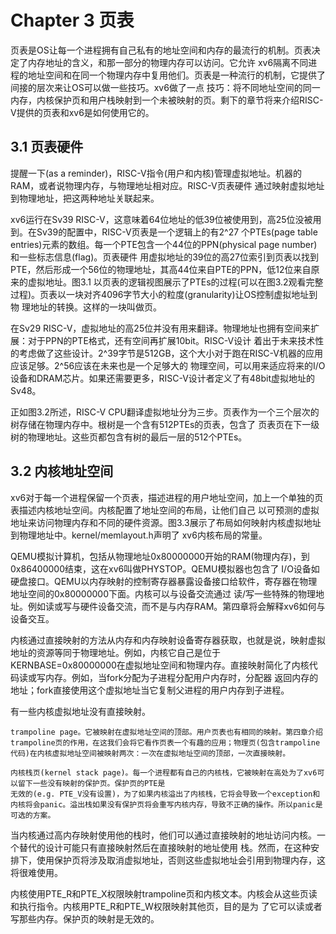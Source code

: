 # Chapter 3 页表

  页表是OS让每一个进程拥有自己私有的地址空间和内存的最流行的机制。页表决定了内存地址的含义，和那一部分的物理内存可以访问。它允许
xv6隔离不同进程的地址空间和在同一个物理内存中复用他们。页表是一种流行的机制，它提供了间接的层次来让OS可以做一些技巧。xv6做了一点
技巧：将不同地址空间的同一内存，内核保护页和用户栈映射到一个未被映射的页。剩下的章节将来介绍RISC-V提供的页表和xv6是如何使用它的。

## 3.1 页表硬件

  提醒一下(as a reminder)，RISC-V指令(用户和内核)管理虚拟地址。机器的RAM，或者说物理内存，与物理地址相对应。RISC-V页表硬件
通过映射虚拟地址到物理地址，把这两种地址关联起来。

  xv6运行在Sv39 RISC-V，这意味着64位地址的低39位被使用到，高25位没被用到。在Sv39的配置中，RISC-V页表是一个逻辑上的有2^27
个PTEs(page table entries)元素的数组。每一个PTE包含一个44位的PPN(physical page number)和一些标志信息(flag)。页表硬件
用虚拟地址的39位的高27位索引到页表以找到PTE，然后形成一个56位的物理地址，其高44位来自PTE的PPN，低12位来自原来的虚拟地址。图3.1
以页表的逻辑视图展示了PTEs的过程(可以在图3.2观看完整过程)。页表以一块对齐4096字节大小的粒度(granularity)让OS控制虚拟地址到物
理地址的转换。这样的一块叫做页。

  在Sv29 RISC-V，虚拟地址的高25位并没有用来翻译。物理地址也拥有空间来扩展：对于PPN的PTE格式，还有空间再扩展10bit。RISC-V设计
着出于未来技术性的考虑做了这些设计。2^39字节是512GB，这个大小对于跑在RISC-V机器的应用应该足够。2^56应该在未来也是一个足够大的
物理空间，可以用来适应将来的I/O设备和DRAM芯片。如果还需要更多，RISC-V设计者定义了有48bit虚拟地址的Sv48。

  正如图3.2所述，RISC-V CPU翻译虚拟地址分为三步。页表作为一个三个层次的树存储在物理内存中。根树是一个含有512PTEs的页表，包含了
页表页在下一级树的物理地址。这些页都包含有树的最后一层的512个PTEs。

## 3.2  内核地址空间

  xv6对于每一个进程保留一个页表，描述进程的用户地址空间，加上一个单独的页表描述内核地址空间。内核配置了地址空间的布局，让他们自己
以可预测的虚拟地址来访问物理内存和不同的硬件资源。图3.3展示了布局如何映射内核虚拟地址到物理地址中。kernel/memlayout.h声明了
xv6内核布局的常量。

  QEMU模拟计算机，包括从物理地址0x80000000开始的RAM(物理内存)，到0x86400000结束，这在xv6叫做PHYSTOP。QEMU模拟器也包含了
I/O设备如硬盘接口。QEMU以内存映射的控制寄存器暴露设备接口给软件，寄存器在物理地址空间的0x80000000下面。内核可以与设备交流通过
读/写一些特殊的物理地址。例如读或写与硬件设备交流，而不是与内存RAM。第四章将会解释xv6如何与设备交互。

  内核通过直接映射的方法从内存和内存映射设备寄存器获取，也就是说，映射虚拟地址的资源等同于物理地址。例如，内核它自己是位于
KERNBASE=0x80000000在虚拟地址空间和物理内存。直接映射简化了内核代码读或写内存。例如，当fork分配为子进程分配用户内存时，分配器
返回内存的地址；fork直接使用这个虚拟地址当它复制父进程的用户内存到子进程。

  有一些内核虚拟地址没有直接映射。

    trampoline page。它被映射在虚拟地址空间的顶部。用户页表也有相同的映射。第四章介绍trampoline页的作用，在这我们会将它看作页表一个有趣的应用；物理页(包含trampoline代码)在内核虚拟地址空间被映射两次：一次在虚拟地址空间的顶部，一次直接映射。

    内核栈页(kernel stack page)。每一个进程都有自己的内核栈，它被映射在高处为了xv6可以留下一些没有映射的保护页。保护页的PTE是
    无效的(e.g. PTE_V没有设置)，为了如果内核溢出了内核栈，它将会导致一个exception和内核将会panic。溢出栈如果没有保护页将会重写内核内存，导致不正确的操作。所以panic是可选的方案。

  当内核通过高内存映射使用他的栈时，他们可以通过直接映射的地址访问内核。一个替代的设计可能只有直接映射然后在直接映射的地址使用
栈。然而，在这种安排下，使用保护页将涉及取消虚拟地址，否则这些虚拟地址会引用到物理内存，这将很难使用。

  内核使用PTE_R和PTE_X权限映射trampoline页和内核文本。内核会从这些页读和执行指令。内核用PTE_R和PTE_W权限映射其他页，目的是为
了它可以读或者写那些内存。保护页的映射是无效的。